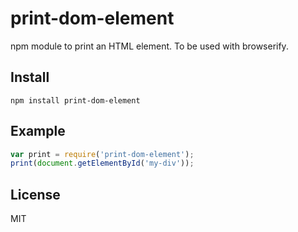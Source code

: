 print-dom-element
=============

npm module to print an HTML element. To be used with browserify.

Install
-------

```
npm install print-dom-element
```

Example
-------

```js
var print = require('print-dom-element');
print(document.getElementById('my-div'));
```

License
-------

MIT
